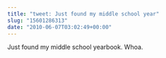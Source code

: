 ```yaml
---
title: "tweet: Just found my middle school year"
slug: "15601286313"
date: "2010-06-07T03:02:49+00:00"
---
```

Just found my middle school yearbook. Whoa.